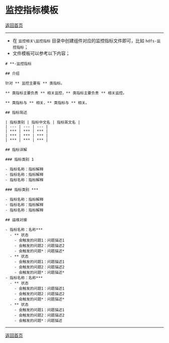 # 监控指标模板

[返回首页](../README.md)

---

- 在 `监控相关\监控指标` 目录中创建组件对应的监控指标文件即可，比如 `hdfs-监控指标`；
- 文件模板可以参考以下内容；

```
# **-监控指标

## 介绍

针对 ** 监控主要有 ** 类指标。

** 类指标主要负责 ** 相关监控，** 类指标主要负责 ** 相关监控。

** 类指标与 ** 相关，** 类指标与 ** 相关。

## 指标简述

| 指标类别 | 指标中文名 | 指标英文名 |
| --- | --- | --- |
| *** | *** | *** |
| *** | *** | *** |
| *** | *** | *** |

## 指标详解

### 指标类别 1

- 指标名称：指标解释
- 指标名称：指标解释
- 指标名称：指标解释

### 指标类别 ***

- 指标名称：指标解释
- 指标名称：指标解释
- 指标名称：指标解释

## 运维对接

- 指标名称：名称***
  - ** 状态
    - 会触发的问题1：问题描述1
    - 会触发的问题2：问题描述2
    - 会触发的问题*：问题描述*
  - ** 状态
    - 会触发的问题1：问题描述1
    - 会触发的问题2：问题描述2
    - 会触发的问题*：问题描述*
- 指标名称：名称***
  - ** 状态
    - 会触发的问题1：问题描述1
    - 会触发的问题2：问题描述2
    - 会触发的问题*：问题描述*
  - ** 状态
    - 会触发的问题1：问题描述1
    - 会触发的问题2：问题描述2
    - 会触发的问题*：问题描述
```



---

[返回首页](../README.md)

